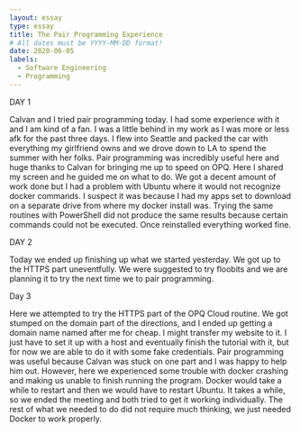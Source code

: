```yaml
---
layout: essay
type: essay
title: The Pair Programming Experience
# All dates must be YYYY-MM-DD format!
date: 2020-06-05
labels:
  - Software Engineering
  - Programming
---
```


 DAY 1
 
 
   Calvan and I tried pair programming today. I had some experience with it and I am kind of a fan. I was a little behind in my work as I was more or less afk for the past three days. I flew into Seattle and packed the car with everything my girlfriend owns and we drove down to LA to spend the summer with her folks. Pair programming was incredibly useful here and huge thanks to Calvan for bringing me up to speed on OPQ. Here I shared my screen and he guided me on what to do. We got a decent amount of work done but I had a problem with Ubuntu where it would not recognize docker commands. I suspect it was because I had my apps set to download on a separate drive from where my docker install was. Trying the same routines with PowerShell did not produce the same results because certain commands could not be executed. Once reinstalled everything worked fine.


DAY 2


   Today we ended up finishing up what we started yesterday. We got up to the HTTPS part uneventfully. We were suggested to try floobits and we are planning it to try the next time we to pair programming. 


Day 3


   Here we attempted to try the HTTPS part of the OPQ Cloud routine. We got stumped on the domain part of the directions, and I ended up getting a domain name named after me for cheap. I might transfer my website to it. I just have to set it up with a host and eventually finish the tutorial with it, but for now we are able to do it with some fake credentials. Pair programming was useful because Calvan was stuck on one part and I was happy to help him out. However, here we experienced some trouble with docker crashing and making us unable to finish running the program. Docker would take a while to restart and then we would have to restart Ubuntu. It takes a while, so we ended the meeting and both tried to get it working individually. The rest of what we needed to do did not require much thinking, we just needed Docker to work properly. 
